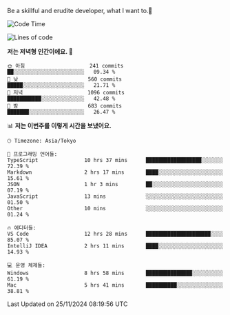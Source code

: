 Be a skillful and erudite developer, what I want to.👶

<!--START_SECTION:waka-->
![Code Time](http://img.shields.io/badge/Code%20Time-1%2C420%20hrs%2057%20mins-blue)

![Lines of code](https://img.shields.io/badge/%EC%A0%80%EB%8A%94%20%EC%97%AC%ED%83%9C%EA%B9%8C%EC%A7%80%20-903.4%20thousand%20%EC%A4%84%EC%9D%98%20%EC%BD%94%EB%93%9C%EB%A5%BC%20%EC%9E%91%EC%84%B1%ED%96%88%EC%96%B4%EC%9A%94.-blue)

**저는 저녁형 인간이에요. 🦉** 

```text
🌞 아침                     241 commits         ██░░░░░░░░░░░░░░░░░░░░░░░   09.34 % 
🌆 낮　                     560 commits         █████░░░░░░░░░░░░░░░░░░░░   21.71 % 
🌃 저녁                     1096 commits        ███████████░░░░░░░░░░░░░░   42.48 % 
🌙 밤　                     683 commits         ███████░░░░░░░░░░░░░░░░░░   26.47 % 
```


📊 **저는 이번주를 이렇게 시간을 보냈어요.** 

```text
🕑︎ Timezone: Asia/Tokyo

💬 프로그래밍 언어들: 
TypeScript               10 hrs 37 mins      ██████████████████░░░░░░░   72.39 % 
Markdown                 2 hrs 17 mins       ████░░░░░░░░░░░░░░░░░░░░░   15.61 % 
JSON                     1 hr 3 mins         ██░░░░░░░░░░░░░░░░░░░░░░░   07.19 % 
JavaScript               13 mins             ░░░░░░░░░░░░░░░░░░░░░░░░░   01.50 % 
Other                    10 mins             ░░░░░░░░░░░░░░░░░░░░░░░░░   01.24 % 

🔥 에디터들: 
VS Code                  12 hrs 28 mins      █████████████████████░░░░   85.07 % 
IntelliJ IDEA            2 hrs 11 mins       ████░░░░░░░░░░░░░░░░░░░░░   14.93 % 

💻 운영 체제들: 
Windows                  8 hrs 58 mins       ███████████████░░░░░░░░░░   61.19 % 
Mac                      5 hrs 41 mins       ██████████░░░░░░░░░░░░░░░   38.81 % 
```


 Last Updated on 25/11/2024 08:19:56 UTC
<!--END_SECTION:waka-->
